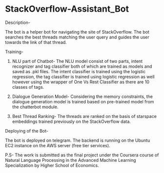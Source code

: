 # StackOverflow-Assistant_Bot

Description-

The bot is a helper bot for navigating the site of StackOverflow. The bot searches the best threads matching the user query and guides the user towards the link of that thread.

Training-

1. NLU part of Chatbot- The NLU model consist of two parts, intent recognizer and tag classifier both of which are trained as models and saved as .pkl files. The intent classifier is trained using the logistic regression, the tag classifier is trained using logistic regression as well however using the wrapper of One Vs Rest Classifier as there are 10 classes of tags.

2. Dialogue Generation Model- 
Considering the memory constraints, the dialogue generation model is trained based on pre-trained model from the chatterbot module.

3. Best Thread Ranking-
The threads are ranked on the basis of starspace embeddings trained previously on the StackOverflow data.

Deploying of the Bot-

The bot is deployed on telegram. The backend is running on the Ubuntu EC2 instance on the AWS server (free tier services). 

P.S- The work is submitted as the final project under the Coursera course of Natural Language Processing in the Advanced Machine Learning Specialization by Higher School of Economics.
